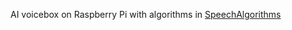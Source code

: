 AI voicebox on Raspberry Pi with algorithms in [SpeechAlgorithms](https://github.com/Ryuk17/SpeechAlgorithms)



